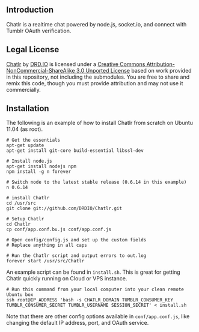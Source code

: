 Introduction
------------

Chatlr is a realtime chat powered by node.js, socket.io, and connect with Tumblr OAuth verification.

Legal License
-------------

[Chatlr](http://chatlr.com/) by [DRD.IO](http://drd.io) is licensed under a 
[Creative Commons Attribution-NonCommercial-ShareAlike 3.0 Unported License](http://creativecommons.org/licenses/by-nc-sa/3.0/)
based on work provided in this repository, not including the submodules. You are free to share and remix this code,
though you must provide attribution and may not use it commercially.

Installation
------------

The following is an example of how to install Chatlr from scratch on Ubuntu 11.04 (as root).

	# Get the essentials
	apt-get update
	apt-get install git-core build-essential libssl-dev

	# Install node.js
	apt-get install nodejs npm
	npm install -g n forever
	
	# Switch node to the latest stable release (0.6.14 in this example)
	n 0.6.14 

	# install Chatlr
	cd /usr/src
	git clone git://github.com/DRDIO/Chatlr.git

	# Setup Chatlr
	cd Chatlr
	cp conf/app.conf.bu.js conf/app.conf.js

	# Open config/config.js and set up the custom fields
	# Replace anything in all caps

	# Run the Chatlr script and output errors to out.log
	forever start /usr/src/Chatlr

An example script can be found in `install.sh`. This is great for getting Chatlr quickly running on Cloud or VPS instance.

	
	# Run this command from your local computer into your clean remote Ubuntu box
	ssh root@IP_ADDRESS 'bash -s CHATLR_DOMAIN TUMBLR_CONSUMER_KEY TUMBLR_CONSUMER_SECRET TUMBLR_USERNAME SESSION_SECRET' < install.sh

Note that there are other config options available in `conf/app.conf.js`, like changing the default IP address, port, and OAuth service.
